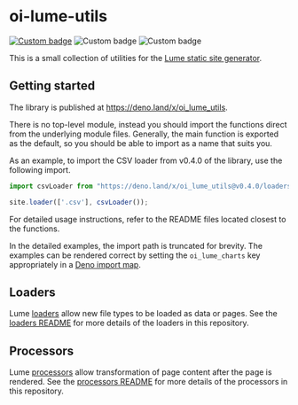 # oi-lume-utils

[![Custom badge](https://img.shields.io/endpoint?url=https%3A%2F%2Fdeno-visualizer.danopia.net%2Fshields%2Flatest-version%2Fx%2Foi_lume_utils)](https://deno.land/x/oi_lume_utils)
![Custom badge](https://img.shields.io/endpoint?url=https%3A%2F%2Fdeno-visualizer.danopia.net%2Fshields%2Fdep-count%2Fx%2Foi_lume_utils/deps.ts)
![Custom badge](https://img.shields.io/endpoint?url=https%3A%2F%2Fdeno-visualizer.danopia.net%2Fshields%2Fupdates%2Fx%2Foi_lume_utils%2Fmod.ts)

This is a small collection of utilities for the [Lume static site generator](https://lume.land).

## Getting started

The library is published at https://deno.land/x/oi_lume_utils.

There is no top-level module, instead you should import the functions direct from the
underlying module files. Generally, the main function is exported as the default, so you should be able to import as a name that suits you.

As an example, to import the CSV loader from v0.4.0 of the library,
use the following import.

```ts
import csvLoader from "https://deno.land/x/oi_lume_utils@v0.4.0/loaders/csv-loader.ts";

site.loader(['.csv'], csvLoader());
```

For detailed usage instructions, refer to the README files located closest to the
functions.

In the detailed examples, the import path is truncated for brevity.
The examples can be rendered correct by setting the 
`oi_lume_charts` key appropriately in a [Deno import map](https://docs.deno.com/runtime/manual/basics/import_maps).

## Loaders

Lume [loaders](https://lume.land/docs/core/loaders/) allow new file types to be loaded as data or pages. See the [loaders README](./loaders/README.md) for more details of the loaders in this repository.

## Processors

Lume [processors](https://lume.land/docs/core/processors/) allow transformation of page content after the page is rendered. See the [processors README](./processors/README.md) for more details of the processors in this repository.

